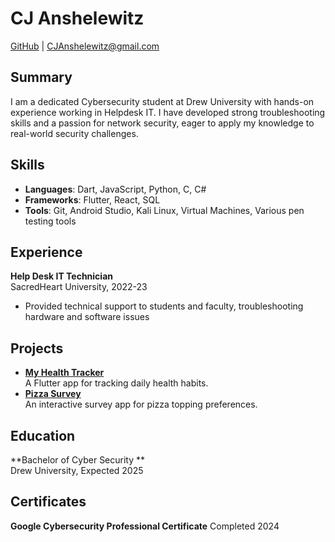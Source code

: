 # CJ Anshelewitz
[GitHub](https://github.com/CeeJayv6) | CJAnshelewitz@gmail.com

## Summary
I am a dedicated Cybersecurity student at Drew University with hands-on experience working in Helpdesk IT. I have developed strong troubleshooting skills and a passion for network security, eager to apply my knowledge to real-world security challenges.


## Skills
- **Languages**: Dart, JavaScript, Python, C, C#
- **Frameworks**: Flutter, React, SQL
- **Tools**: Git, Android Studio, Kali Linux, Virtual Machines, Various pen testing tools

## Experience
**Help Desk IT Technician**  
SacredHeart University, 2022-23  
- Provided technical support to students and faculty, troubleshooting hardware and software issues

## Projects
- **[My Health Tracker](https://github.com/janedoe/my-health-tracker)**  
A Flutter app for tracking daily health habits.  
- **[Pizza Survey](https://github.com/janedoe/pizza-survey)**  
An interactive survey app for pizza topping preferences.

## Education
**Bachelor of Cyber Security **  
Drew University, Expected 2025

## Certificates
**Google Cybersecurity Professional Certificate**
Completed 2024
